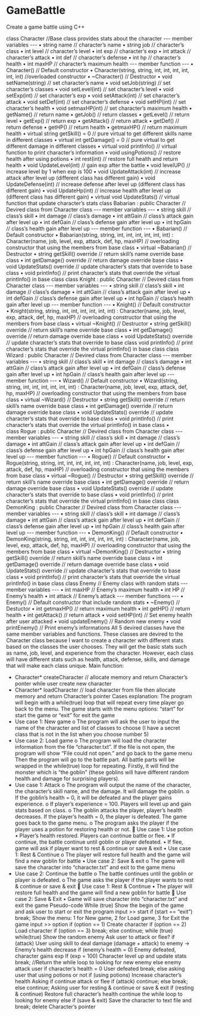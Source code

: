 # GameBattle
Create a game battle using C++

class Character //Base class provides stats about the character
--- member variables ---
•	string name // character’s name
•	string job // character’s class
•	int level // character’s level
•	int exp // character’s exp
•	int attack // character’s attack
•	int def // character’s defense
•	int hp // character’s health
•	int maxHP // character’s maximum health
--- member function ---
•	Character() // Default constructor
•	Character(string, string, int, int, int, int, int, int) //overloaded constructor
•	~Character() // Destructor
•	void setName(string) // set character’s name
•	void setJob(string) // set character’s classes
•	void setLevel(int) // set character’s level
•	void setExp(int) // set character’s exp
•	void setAttack(int)  // set character’s attack
•	void setDef(int)  // set character’s defense
•	void setHP(int) // set character’s health
•	void setmaxHP(int) // set character’s maximum health
•	getName() // return name
•	getJob() // return classes
•	getLevel() // return level
•	getExp() // return exp
•	getAttack() // return attack
•	getDef() // return defense
•	getHP() // return health
•	getmaxHP() // return maximum health
•	virtual string getSkill() = 0 // pure virtual to get different skills name in different classes
•	virtual int getDamage() = 0 // pure virtual to get different damage  in different classes
•	virtual void printInfo() // virtual function to print character’s information
•	void usingPotions() // restore health after using potions
•	int rest(int) // restore full health and return health
•	void UpdateLevel(int) // gain exp after the battle
•	void levelUP() // increase level by 1 when exp is 100
•	void UpdateAttack(int) // increase attack after level up (different class has different gain)
•	void UpdateDefense(int) // increase defense after level up (different class has different gain)
•	void UpdateHp(int) // increase health after level up (different class has different gain)
•	virtual void UpdateStats() // virtual function that update character’s stats
class Babarian : public Character // Devired class from Character class
--- member variables ---
•	string skill // class’s skill
•	int damage // class’s damage
•	int attGain // class’s attack gain after level up
•	int defGain // class’s defense gain after level up
•	int hpGain // class’s health gain after level up
--- member function ---
•	Babarian() // Default constructor
•	Babarian(string, string, int, int, int, int, int, int) : Character(name, job, level, exp, attack, def, hp, maxHP) // overloading constructor that using the members from base class
•	virtual ~Babarian() // Destructor
•	string getSkill() override // return skill’s name override base class
•	int getDamage() override // return damage override base class
•	void UpdateStats() override // update character’s stats that override to base class
•	void printInfo() // print character’s stats that override the virtual printInfo() in base class
class Knight : public Character // Devired class from Character class
--- member variables ---
•	string skill // class’s skill
•	int damage // class’s damage
•	int attGain // class’s attack gain after level up
•	int defGain // class’s defense gain after level up
•	int hpGain // class’s health gain after level up
--- member function ---
•	Knight() // Default constructor
•	Knight(string, string, int, int, int, int, int, int) : Character(name, job, level, exp, attack, def, hp, maxHP) // overloading constructor that using the members from base class
•	virtual ~Knight() // Destructor
•	string getSkill() override // return skill’s name override base class
•	int getDamage() override // return damage override base class
•	void UpdateStats() override // update character’s stats that override to base class
void printInfo() // print character’s stats that override the virtual printInfo() in base class
class Wizard : public Character // Devired class from Character class
--- member variables ---
•	string skill // class’s skill
•	int damage // class’s damage
•	int attGain // class’s attack gain after level up
•	int defGain // class’s defense gain after level up
•	int hpGain // class’s health gain after level up
--- member function ---
•	Wizard() // Default constructor
•	Wizard(string, string, int, int, int, int, int, int) : Character(name, job, level, exp, attack, def, hp, maxHP) // overloading constructor that using the members from base class
•	virtual ~Wizard() // Destructor
•	string getSkill() override // return skill’s name override base class
•	int getDamage() override // return damage override base class
•	void UpdateStats() override // update character’s stats that override to base class
•	void printInfo() // print character’s stats that override the virtual printInfo() in base class
•	
class Rogue : public Character // Devired class from Character class
--- member variables ---
•	string skill // class’s skill
•	int damage // class’s damage
•	int attGain // class’s attack gain after level up
•	int defGain // class’s defense gain after level up
•	int hpGain // class’s health gain after level up
--- member function ---
•	Rogue() // Default constructor
•	Rogue(string, string, int, int, int, int, int, int) : Character(name, job, level, exp, attack, def, hp, maxHP) // overloading constructor that using the members from base class
•	virtual ~Rogue() // Destructor
•	string getSkill() override // return skill’s name override base class
•	int getDamage() override // return damage override base class
•	void UpdateStats() override // update character’s stats that override to base class
•	void printInfo() // print character’s stats that override the virtual printInfo() in base class
class DemonKing : public Character // Devired class from Character class
--- member variables ---
•	string skill // class’s skill
•	int damage // class’s damage
•	int attGain // class’s attack gain after level up
•	int defGain // class’s defense gain after level up
•	int hpGain // class’s health gain after level up
--- member function ---
•	DemonKing() // Default constructor
•	DemonKing(string, string, int, int, int, int, int, int) : Character(name, job, level, exp, attack, def, hp, maxHP) // overloading constructor that using the members from base class
•	virtual ~DemonKing() // Destructor
•	string getSkill() override // return skill’s name override base class
•	int getDamage() override // return damage override base class
•	void UpdateStats() override // update character’s stats that override to base class
•	void printInfo() // print character’s stats that override the virtual printInfo() in base class
class Enemy // Enemy class with random stats
--- member variables ---
•	int maxHP // Enemy’s maximum health
•	int HP // Enemy’s health
•	int attack // Enemy’s attack
--- member functions ---
•	Enemy() // Default constructor that include random stats
•	~Enemy() // Destuctor
•	int getmaxHP() // return maximum health
•	int getHP() // return health
•	int getAttack() // return attack
•	void setHP(int) // Set enemy health after user attacked
•	void updateEnemy() // Random new enemy
•	void printEnemy() // Print enemy’s informations
All 5 devired classes have the same member variables and functions. These classes are devired to the Character class because I want to create a character with different stats based on the classes the user chooses. They will get the basic stats such as name, job, level, and experience from the character. However, each class will have different stats such as health, attack, defense, skills, and damage that will make each class unique.
Main function:
-	Character* createCharacter // allocate memory and return Character’s ponter while user create new character
-	Character* loadCharacter // load character from file then allocate memory and return Character’s pointer
Cases explanation:
The program will begin with a while(true) loop that will repeat every time player go back to the menu. The game starts with the menu options: “start” for start the game or “exit” for exit the game
-	Use case 1: New game
o	The program will ask the user to input the name of the character and list of classes to choose (I have a secret class that is not in the list when you choose number 5)
-	Use case 2: Load game
o	The program will load the character information from the file “character.txt”. If the file is not open, the program will show “File could not open.” and go back to the game menu
Then the program will go to the battle part. All battle parts will be wrapped in the while(true) loop for repeating. Firstly, it will find the monster which is “the goblin” (these goblins will have different random health and damage for surprising players).
-	Use case 1: Attack
o	The program will output the name of the character, the character’s skill name, and the damage. It will damage the goblin.
o	If the goblin’s health = 0, it will be defeated and the player gains experience.
o	If player’s experience = 100. Players will level up and gain stats based on class.
o	The goblin attacks the player, player’s health decreases. If the player’s health = 0, the player is defeated. The game goes back to the game menu.
o	The program asks the player if the player uses a potion for restoring health or not.
	Use case 1: Use potion
•	Player’s health restored. Players can continue battle or flee.
•	If continue, the battle continue until goblin or player defeated.
•	If flee, game will ask if player want to rest & continue or save & exit
•	Use case 1: Rest & Continue
o	The player will restore full health and the game will find a new goblin for battle
•	Use case 2: Save & exit
o	The game will save the character into “character.txt” and exit to the game menu
-	Use case 2: Continue the battle
o	The battle continues until the goblin or player is defeated.
o	The game asks the player if the player wants to rest & continue or save & exit
	Use case 1: Rest & Continue
•	The player will restore full health and the game will find a new goblin for battle
	Use case 2: Save & Exit
•	Game will save character into “character.txt” and exit the game
Pseudo-code
While (true)
	Show the begin of the game and ask user to start or exit the program
	input >> start
	if (start == “exit”)
		break;
	Show the menu: 1 for New game, 2 for Load game, 3 for Exit the game
	input >> option
	if (option == 1)
		Create character
	if (option == 2)
		Load character
	if (option == 3)
		break;
	else continue;
while (true)
	while(true)
		Show the random enemy
Ask user to attack or flee?
if (attack)
	User using skill to deal damage (damage + attack) to enemy -> Enemy’s health decrease
	if (enemy’s health = 0)
		Enemy defeated, character gains exp
		If (exp = 100)
			Character level up and update stats
			break; //Return the while loop to looking for new enemy
	else enemy attack user
		if character’s health = 0
			User defeated
			break;
		else asking user that using potions or not
			if (using potions)
				Increase character’s health
				Asking if continue attack or flee
				if (attack)
					continue;
				else break;
			else continue;
	Asking user for resting & continue or save & exit
	if (resting & continue)
		Restore full character’s health
		continue the while loop to looking for enemy
	else if (save & exit)
		Save the character to text file and break;
delete Character’s pointer

